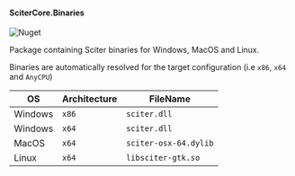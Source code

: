 #### SciterCore.Binaries

![Nuget](https://img.shields.io/nuget/v/SciterCore.Binaries)

Package containing Sciter binaries for Windows, MacOS and Linux.

Binaries are automatically resolved for the target configuration (i.e `x86`, `x64` and `AnyCPU`)

| OS              | Architecture   | FileName              | 
| --------------- | ---------------| --------------------- | 
| Windows         | `x86`          | `sciter.dll`          | 
| Windows         | `x64`          | `sciter.dll`          | 
| MacOS           | `x64`          | `sciter-osx-64.dylib` | 
| Linux           | `x64`          | `libsciter-gtk.so`    | 
